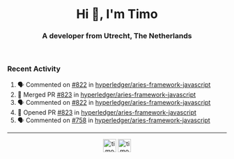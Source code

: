 <h1 align="center">Hi 👋, I'm Timo</h1>
<h3 align="center">A developer from Utrecht, The Netherlands</h3>
<br/>
<!-- https://github.com/rahuldkjain/github-profile-readme-generator --!>

<!--  <p align="left"><img src="https://github-readme-stats.vercel.app/api?username=timoglastra&show_icons=true&count_private=true&" alt="timoglastra" /></p> --!>

<!--
Github language stats
<p align="left"><img src="https://github-readme-stats.vercel.app/api/top-langs/?username=timoglastra&layout=compact" alt="timoglastra" /><p>
-->

<!-- Codestats language stats -->
<!-- <p align="left"><img src="https://codestats-readme.vercel.app/api/top-langs/?username=timoglastra&layout=compact&language_count=12" alt="timoglastra" /><p>    --!>
  
<h3>Recent Activity</h3>

<!--START_SECTION:activity-->
1. 🗣 Commented on [#822](https://github.com/hyperledger/aries-framework-javascript/issues/822) in [hyperledger/aries-framework-javascript](https://github.com/hyperledger/aries-framework-javascript)
2. 🎉 Merged PR [#823](https://github.com/hyperledger/aries-framework-javascript/pull/823) in [hyperledger/aries-framework-javascript](https://github.com/hyperledger/aries-framework-javascript)
3. 🗣 Commented on [#822](https://github.com/hyperledger/aries-framework-javascript/issues/822) in [hyperledger/aries-framework-javascript](https://github.com/hyperledger/aries-framework-javascript)
4. 💪 Opened PR [#823](https://github.com/hyperledger/aries-framework-javascript/pull/823) in [hyperledger/aries-framework-javascript](https://github.com/hyperledger/aries-framework-javascript)
5. 🗣 Commented on [#758](https://github.com/hyperledger/aries-framework-javascript/issues/758) in [hyperledger/aries-framework-javascript](https://github.com/hyperledger/aries-framework-javascript)
<!--END_SECTION:activity-->

---

<p align="center">
<a href="https://twitter.com/timoglastra" target="blank"><img align="center" src="https://cdn.jsdelivr.net/npm/simple-icons@3.0.1/icons/twitter.svg" alt="timoglastra" height="30" width="30" /></a>
<a href="https://linkedin.com/in/timoglastra" target="blank"><img align="center" src="https://cdn.jsdelivr.net/npm/simple-icons@3.0.1/icons/linkedin.svg" alt="timoglastra" height="30" width="30" /></a>
</p>



